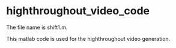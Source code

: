 # highthroughout_video_code

The file name is shift1.m.

This matlab code is used for the highthroughout video generation.
